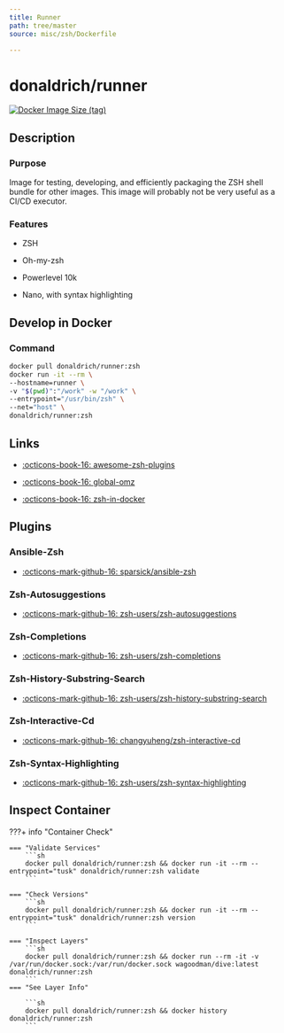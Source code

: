 ```yaml
---
title: Runner
path: tree/master
source: misc/zsh/Dockerfile

---
```



# donaldrich/runner

[![Docker Image Size (tag)](https://img.shields.io/docker/image-size/donaldrich/runner/zsh?color=blue&label=size&logo=docker&style=flat-square)](https://hub.docker.com/r/donaldrich/runner/zsh)

## Description

### Purpose

Image for testing, developing, and efficiently packaging the ZSH shell bundle for other images. This image will probably not be very useful as a CI/CD executor.

### Features

* ZSH

* Oh-my-zsh

* Powerlevel 10k

* Nano, with syntax highlighting

## Develop in Docker

### Command

```sh
docker pull donaldrich/runner:zsh
docker run -it --rm \
--hostname=runner \
-v "$(pwd)":"/work" -w "/work" \
--entrypoint="/usr/bin/zsh" \
--net="host" \
donaldrich/runner:zsh
```
## Links

* [:octicons-book-16: awesome-zsh-plugins](https://github.com/unixorn/awesome-zsh-plugins)

* [:octicons-book-16: global-omz](https://stackoverflow.com/questions/31624649/how-can-i-get-a-secure-system-wide-oh-my-zsh-configuration)

* [:octicons-book-16: zsh-in-docker](https://github.com/deluan/zsh-in-docker)

## Plugins

### Ansible-Zsh

* [:octicons-mark-github-16: sparsick/ansible-zsh](https://github.com/sparsick/ansible-zsh)

### Zsh-Autosuggestions

* [:octicons-mark-github-16: zsh-users/zsh-autosuggestions](https://github.com/zsh-users/zsh-autosuggestions)

### Zsh-Completions

* [:octicons-mark-github-16: zsh-users/zsh-completions](https://github.com/zsh-users/zsh-completions)

### Zsh-History-Substring-Search

* [:octicons-mark-github-16: zsh-users/zsh-history-substring-search](https://github.com/zsh-users/zsh-history-substring-search)

### Zsh-Interactive-Cd

* [:octicons-mark-github-16: changyuheng/zsh-interactive-cd](https://github.com/changyuheng/zsh-interactive-cd)

### Zsh-Syntax-Highlighting

* [:octicons-mark-github-16: zsh-users/zsh-syntax-highlighting](https://github.com/zsh-users/zsh-syntax-highlighting)

## Inspect Container

???+ info "Container Check"

    === "Validate Services"
        ```sh
        docker pull donaldrich/runner:zsh && docker run -it --rm --entrypoint="tusk" donaldrich/runner:zsh validate
        ```

    === "Check Versions"
        ```sh
        docker pull donaldrich/runner:zsh && docker run -it --rm --entrypoint="tusk" donaldrich/runner:zsh version
        ```

    === "Inspect Layers"
        ```sh
        docker pull donaldrich/runner:zsh && docker run --rm -it -v /var/run/docker.sock:/var/run/docker.sock wagoodman/dive:latest donaldrich/runner:zsh
        ```
    === "See Layer Info"

        ```sh
        docker pull donaldrich/runner:zsh && docker history donaldrich/runner:zsh
        ```
